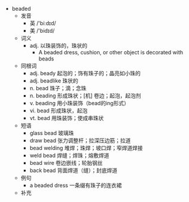 - beaded
  - 发音
    - 英 /'biːdɪd/
    - 美 /'bidɪd/
  - 词义
    - adj. 以珠装饰的，珠状的
      - A beaded dress, cushion, or other object is decorated with beads
  - 同根词
    - adj. beady 起泡的；饰有珠子的；晶亮如小珠的
    - adj. beadlike 珠状的
    - n. bead 珠子；滴；念珠
    - n. beading 形成珠状；[机] 卷边；起泡，起泡剂
    - v. beading 用小珠装饰（bead的ing形式）
    - vi. bead 形成珠状，起泡
    - vt. bead 用珠装饰；使成串珠状
  - 短语
    - glass bead 玻璃珠
    - draw bead 张力调整杆；拉深压边筋；拉道
    - bead welding 堆焊；珠焊；坡口焊；窄焊道焊接
    - weld bead 焊缝；焊珠；熔敷焊道
    - bead wire 卷边嵌线；轮胎钢丝
    - back bead 背面焊道（缝）；封底焊道
  - 例句
    - a beaded dress 一条缀有珠子的连衣裙
  - 补充